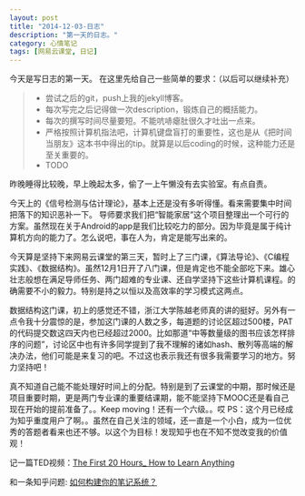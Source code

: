 ```yaml
---
layout: post
title: "2014-12-03-日志"
description: "第一天的日志。"
category: 心情笔记
tags: [网易云课堂, 日记]
---
```


今天是写日志的第一天。
在这里先给自己一些简单的要求：（以后可以继续补充）

> - 尝试之后的git，push上我的jekyll博客。
>  - 每次写完之后记得做一次description，锻炼自己的概括能力。
> - 每次的撰写时间尽量要短。不能吭哧瘪肚很久才吐出一点来。
> - 严格按照计算机指法吧，计算机键盘盲打的重要性，这也是从《把时间当朋友》这本书中得出的tip。就算是以后coding的时候，这种能力还是至关重要的。
> - TODO
 
 
 昨晚睡得比较晚，早上晚起太多，偷了一上午懒没有去实验室。有点自责。
 
 今天上的《信号检测与估计理论》，基本上还是没有多听得懂。看来需要集中时间把落下的知识恶补一下。
 导师要求我们把“智能家居”这个项目整理出一个可行的方案。虽然现在关于Android的app是我们比较吃力的部分。因为毕竟是属于纯计算机方向的能力了。怎么说吧，事在人为，肯定是能写出来的。
 
 今天算是坚持下来网易云课堂的第三天，暂时上了三门课，《算法导论》、《C编程实践》、《数据结构》。虽然12月1日开了八门课，但是肯定也不能全部吃下来。雄心壮志般想在满足导师任务、两门超难的专业课、还自学坚持下这些计算机课程。的确需要不小的毅力。特别是持之以恒以及高效率的学习模式这两点。
 
 数据结构这门课，初上的感觉还不错，浙江大学陈越老师真的讲的挺好。另外有一点令我十分震惊的是，参加这门课的人数之多，每道题的讨论区超过500楼，PAT的代码提交数这四天内也已经超过2000。比如那道“中等数量级的图书应该怎样排序的问题”，讨论区中也有许多同学提到了我不理解的诸如hash、散列等高端的解决办法，他们可能是来复习的吧。不过这也表示我还有很多我需要学习的地方。努力坚持吧！
 
 真不知道自己能不能处理好时间上的分配。特别是到了云课堂的中期，那时候还是项目重要时期，更是两门专业课的重要结课期，能不能坚持下MOOC还是看自己现在开始的提前准备了。。Keep moving！还有一个六级。。哎
 PS：这个月已经成为知乎重度用户了啊。。虽然在自己关注的领域，还一直是一个小白，成为一位优秀的答题者看来也还不够。以这个为目标！发现知乎也在不知不觉改变我的价值观！


 记一篇TED视频：[The First 20 Hours_ How to Learn Anything][1] 

 和一条知乎问题: [如何构建你的笔记系统？][2]


  [1]: http://www.56.com/u65/v_MTE2MTQyNTQy.html
  [2]: http://www.zhihu.com/question/23427617

